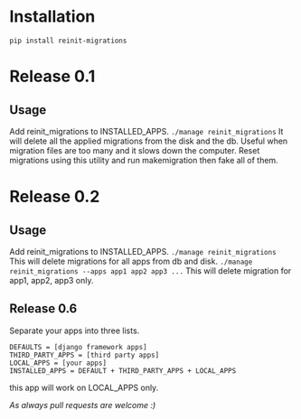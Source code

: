 # Installation
```pip install reinit-migrations```

# Release 0.1
## Usage
Add reinit_migrations to INSTALLED_APPS.
```./manage reinit_migrations```
It will delete all the applied migrations from the disk and the db. Useful when migration files are too many and it slows down the computer. Reset migrations using this utility and run makemigration then fake all of them.

# Release 0.2
## Usage
Add reinit_migrations to INSTALLED_APPS.
```./manage reinit_migrations```
This will delete migrations for all apps from db and disk.
```./manage reinit_migrations --apps app1 app2 app3 ...```
This will delete migration for app1, app2, app3 only.

## Release 0.6
Separate your apps into three lists.
```
DEFAULTS = [django framework apps]
THIRD_PARTY_APPS = [third party apps]
LOCAL_APPS = [your apps]
INSTALLED_APPS = DEFAULT + THIRD_PARTY_APPS + LOCAL_APPS
```
this app will work on LOCAL_APPS only.

*As always pull requests are welcome :)*

